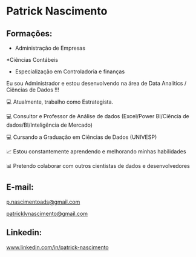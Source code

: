 
# Patrick Nascimento

## Formações:

* Administração de Empresas

*Ciências Contábeis

* Especialização em Controladoria e finanças



Eu sou Administrador e estou desenvolvendo na área de Data Analitics / Ciências de Dados !!!

💻 Atualmente, trabalho como Estrategista.

💻 Consultor e Professor de Análise de dados (Excel/Power BI/Ciência de dados/BI/Inteligência de Mercado) 

💻 Cursando a Graduação em Ciências de Dados (UNIVESP)

📈 Estou constantemente aprendendo e melhorando minhas habilidades

📊 Pretendo colaborar com outros cientistas de dados e desenvolvedores

## E-mail:

p.nascimentoads@gmail.com

patricklvnascimento@gmail.com

## Linkedin:

www.linkedin.com/in/patrick-nascimento
